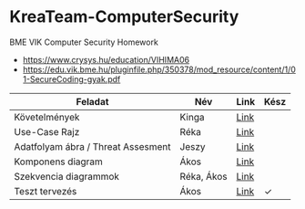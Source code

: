 # KreaTeam-ComputerSecurity
BME VIK Computer Security Homework

- https://www.crysys.hu/education/VIHIMA06
- https://edu.vik.bme.hu/pluginfile.php/350378/mod_resource/content/1/01-SecureCoding-gyak.pdf


| Feladat                             |  Név        | Link  | Kész |
| ----------------------------------- | ----------- | ----- | --- |
| Követelmények                       | Kinga       | [Link](https://github.com/rittakos/KreaTeam-ComputerSecurity/wiki/K%C3%B6vetelm%C3%A9nyek) |  |
| Use-Case Rajz                       | Réka        | [Link](https://github.com/rittakos/KreaTeam-ComputerSecurity/wiki/K%C3%B6vetelm%C3%A9nyek#funkcion%C3%A1lis-k%C3%B6vetelm%C3%A9nyek) |  |
| Adatfolyam ábra / Threat Assesment  | Jeszy       | [Link](https://github.com/rittakos/KreaTeam-ComputerSecurity/wiki/K%C3%B6vetelm%C3%A9nyek#threat-assessment) |  |
| Komponens diagram                   | Ákos        | [Link](https://github.com/rittakos/KreaTeam-ComputerSecurity/wiki/Architect%C3%BAra#terv) |  |
| Szekvencia diagrammok               | Réka, Ákos  | [Link](https://github.com/rittakos/KreaTeam-ComputerSecurity/wiki/Architect%C3%BAra#szekvencia-diagram) |  |
| Teszt tervezés                      | Ákos        | [Link](https://github.com/rittakos/KreaTeam-ComputerSecurity/wiki/Tesztel%C3%A9s) | &check; |
